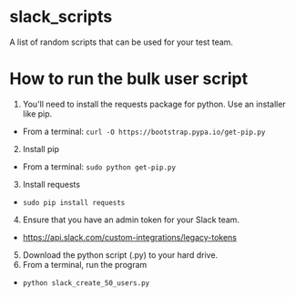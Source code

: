 # slack_scripts
A list of random scripts that can be used for your test team.

# How to run the bulk user script

1. You'll need to install the requests package for python. Use an installer like pip.
- From a terminal: `curl -O https://bootstrap.pypa.io/get-pip.py`
2. Install pip
- From a terminal: `sudo python get-pip.py`
3. Install requests
- `sudo pip install requests` 
4. Ensure that you have an admin token for your Slack team. 
- https://api.slack.com/custom-integrations/legacy-tokens
5. Download the python script (.py) to your hard drive. 
6. From a terminal, run the program
- `python slack_create_50_users.py` 
